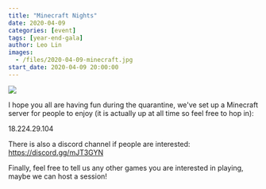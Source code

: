 ```yaml
---
title: "Minecraft Nights"
date: 2020-04-09
categories: [event]
tags: [year-end-gala]
author: Leo Lin
images:
  - /files/2020-04-09-minecraft.jpg
start_date: 2020-04-09 20:00:00
---
```


![](/files/2020-04-09-minecraft.jpg)


I hope you all are having fun during the quarantine, we've set up a Minecraft server for people to enjoy (it is actually up at all time so feel free to hop in):

18.224.29.104

There is also a discord channel if people are interested:
https://discord.gg/mJT3GYN

Finally, feel free to tell us any other games you are interested in playing, maybe we can host a session!
